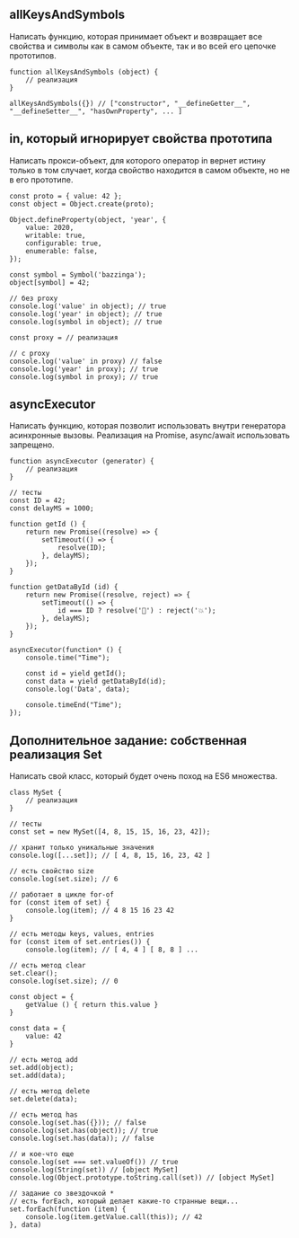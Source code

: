 ## allKeysAndSymbols

Написать функцию, которая принимает объект и возвращает все свойства и символы
как в самом объекте, так и во всей его цепочке прототипов.

```(javascript)
function allKeysAndSymbols (object) {
    // реализация
}

allKeysAndSymbols({}) // ["constructor", "__defineGetter__", "__defineSetter__", "hasOwnProperty", ... ]
```

## in, который игнорирует свойства прототипа

Написать прокси-объект, для которого оператор in вернет истину только в том
случает, когда свойство находится в самом объекте, но не в его прототипе.

```(javascript)
const proto = { value: 42 };
const object = Object.create(proto);

Object.defineProperty(object, 'year', {
    value: 2020,
    writable: true,
    configurable: true,
    enumerable: false,
});

const symbol = Symbol('bazzinga');
object[symbol] = 42;

// без proxy
console.log('value' in object); // true
console.log('year' in object); // true
console.log(symbol in object); // true

const proxy = // реализация

// с proxy
console.log('value' in proxy) // false
console.log('year' in proxy); // true
console.log(symbol in proxy); // true
```

## asyncExecutor

Написать функцию, которая позволит использовать внутри генератора асинхронные
вызовы. Реализация на Promise, async/await использовать запрещено.

```(javascript)
function asyncExecutor (generator) {
    // реализация
}

// тесты
const ID = 42;
const delayMS = 1000;

function getId () {
    return new Promise((resolve) => {
        setTimeout(() => {
            resolve(ID);
        }, delayMS);
    });
}

function getDataById (id) {
    return new Promise((resolve, reject) => {
        setTimeout(() => {
            id === ID ? resolve('🍎') : reject('💥');
        }, delayMS);
    });
}

asyncExecutor(function* () {
    console.time("Time");

    const id = yield getId();
    const data = yield getDataById(id);
    console.log('Data', data);

    console.timeEnd("Time");
});
```

## Дополнительное задание: собственная реализация Set

Написать свой класс, который будет очень поход на ES6 множества.

```(javascript)
class MySet {
    // реализация
}

// тесты
const set = new MySet([4, 8, 15, 15, 16, 23, 42]);

// хранит только уникальные значения
console.log([...set]); // [ 4, 8, 15, 16, 23, 42 ]

// есть свойство size
console.log(set.size); // 6

// работает в цикле for-of
for (const item of set) {
    console.log(item); // 4 8 15 16 23 42
}

// есть методы keys, values, entries
for (const item of set.entries()) {
    console.log(item); // [ 4, 4 ] [ 8, 8 ] ...

// есть метод clear
set.clear();
console.log(set.size); // 0

const object = {
    getValue () { return this.value }
}

const data = {
    value: 42
}

// есть метод add
set.add(object);
set.add(data);

// есть метод delete
set.delete(data);

// есть метод has
console.log(set.has({})); // false
console.log(set.has(object)); // true
console.log(set.has(data)); // false

// и кое-что еще
console.log(set === set.valueOf()) // true
console.log(String(set)) // [object MySet]
console.log(Object.prototype.toString.call(set)) // [object MySet]

// задание со звездочкой *
// есть forEach, который делает какие-то странные вещи...
set.forEach(function (item) {
    console.log(item.getValue.call(this)); // 42
}, data)
```
